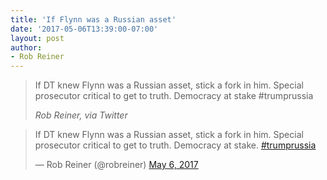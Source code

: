 ```yaml
---
title: 'If Flynn was a Russian asset'
date: '2017-05-06T13:39:00-07:00'
layout: post
author:
- Rob Reiner
---
```


> If DT knew Flynn was a Russian asset, stick a fork in him. Special prosecutor critical to get to truth. Democracy at stake #trumprussia
>
> <cite>Rob Reiner, via Twitter</cite>

<blockquote class="twitter-tweet"><p lang="en" dir="ltr">If DT knew Flynn was a Russian asset, stick a fork in him. Special prosecutor critical to get to truth. Democracy at stake. <a href="https://twitter.com/hashtag/trumprussia?src=hash&amp;ref_src=twsrc%5Etfw">#trumprussia</a></p>&mdash; Rob Reiner (@robreiner) <a href="https://twitter.com/robreiner/status/860870265982468096?ref_src=twsrc%5Etfw">May 6, 2017</a></blockquote> <script async src="https://platform.twitter.com/widgets.js" charset="utf-8"></script>

